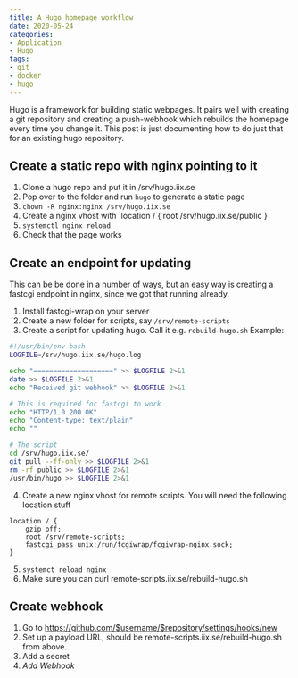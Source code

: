 ```yaml
---
title: A Hugo homepage workflow
date: 2020-05-24
categories:
- Application
- Hugo
tags:
- git
- docker
- hugo
---
```


Hugo is a framework for building static webpages. It pairs well with creating a git repository and creating a push-webhook which rebuilds the homepage every time you change it.
This post is just documenting how to do just that for an existing hugo repository.

## Create a static repo with nginx pointing to it
1. Clone a hugo repo and put it in /srv/hugo.iix.se
2. Pop over to the folder and run `hugo` to generate a static page
3. `chown -R nginx:nginx /srv/hugo.iix.se`
4. Create a nginx vhost with `location / { root /srv/hugo.iix.se/public }
5. `systemctl nginx reload`
6. Check that the page works

## Create an endpoint for updating 
This can be be done in a number of ways, but an easy way is creating a fastcgi endpoint in nginx, since we got that running already.

1. Install fastcgi-wrap on your server
2. Create a new folder for scripts, say `/srv/remote-scripts`
3. Create a script for updating hugo. Call it e.g. `rebuild-hugo.sh` Example:
```bash
#!/usr/bin/env bash
LOGFILE=/srv/hugo.iix.se/hugo.log

echo "====================" >> $LOGFILE 2>&1
date >> $LOGFILE 2>&1
echo "Received git webhook" >> $LOGFILE 2>&1

# This is required for fastcgi to work
echo "HTTP/1.0 200 OK"
echo "Content-type: text/plain"
echo ""

# The script
cd /srv/hugo.iix.se/
git pull --ff-only >> $LOGFILE 2>&1
rm -rf public >> $LOGFILE 2>&1
/usr/bin/hugo >> $LOGFILE 2>&1
```
4. Create a new nginx vhost for remote scripts. You will need the following location stuff
```nginx
location / {
    gzip off;
    root /srv/remote-scripts;
    fastcgi_pass unix:/run/fcgiwrap/fcgiwrap-nginx.sock;
}
```
5. `systemct reload nginx`
6. Make sure you can curl remote-scripts.iix.se/rebuild-hugo.sh

## Create webhook
1. Go to https://github.com/$username/$repository/settings/hooks/new
2. Set up a payload URL, should be remote-scripts.iix.se/rebuild-hugo.sh from above.
3. Add a secret
4. *Add Webhook*
